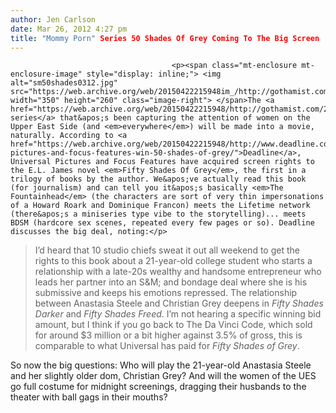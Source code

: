 ```yaml
---
author: Jen Carlson
date: Mar 26, 2012 4:27 pm
title: "Mommy Porn" Series 50 Shades Of Grey Coming To The Big Screen
---
```


	
										<p><span class="mt-enclosure mt-enclosure-image" style="display: inline;"> <img alt="sm50shades0312.jpg" src="https://web.archive.org/web/20150422215948im_/http://gothamist.com/attachments/arts_jen/sm50shades0312.jpg" width="350" height="260" class="image-right"> </span>The <a href="https://web.archive.org/web/20150422215948/http://gothamist.com/2012/03/10/mommy_porn_book_lets_ladies_love_er.php">erotica series</a> that&apos;s been capturing the attention of women on the Upper East Side (and <em>everywhere</em>) will be made into a movie, naturally. According to <a href="https://web.archive.org/web/20150422215948/http://www.deadline.com/2012/03/universal-pictures-and-focus-features-win-50-shades-of-grey/">Deadline</a>, Universal Pictures and Focus Features have acquired screen rights to the E.L. James novel <em>Fifty Shades Of Grey</em>, the first in a trilogy of books by the author. We&apos;ve actually read this book (for journalism) and can tell you it&apos;s basically <em>The Fountainhead</em> (the characters are sort of very thin impersonations of a Howard Roark and Dominique Francon) meets the Lifetime network (there&apos;s a miniseries type vibe to the storytelling)... meets BDSM (hardcore sex scenes, repeated every few pages or so). Deadline discusses the big deal, noting:</p>

<blockquote>I&#x2019;d heard that 10 studio chiefs sweat it out all weekend to get the rights to this book about a 21-year-old college student who starts a relationship with a late-20s wealthy and handsome entrepreneur who leads her partner into an S&amp;M; and bondage deal where she is his submissive and keeps his emotions repressed. The relationship between Anastasia Steele and Christian Grey deepens in <em>Fifty Shades Darker</em> and <em>Fifty Shades Freed</em>. I&#x2019;m not hearing a specific winning bid amount, but I think if you go back to The Da Vinci Code, which sold for around $3 million or a bit higher against 3.5% of gross, this is comparable to what Universal has paid for <em>Fifty Shades of Grey</em>.</blockquote> 

<p>So now the big questions: Who will play the 21-year-old Anastasia Steele and her slightly older dom, Christian Grey? And will the women of the UES go full costume for midnight screenings, dragging their husbands to the theater with ball gags in their mouths?</p>					
										
									
				